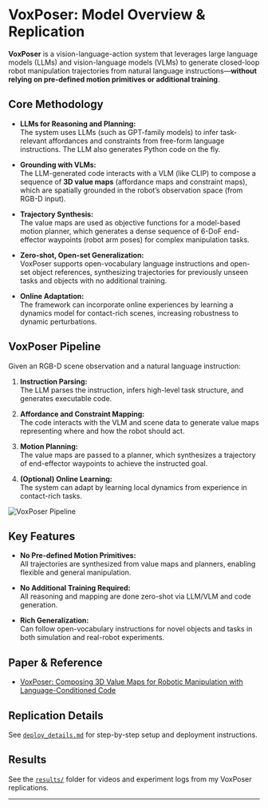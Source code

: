 # VoxPoser: Model Overview & Replication

**VoxPoser** is a vision-language-action system that leverages large language models (LLMs) and vision-language models (VLMs) to generate closed-loop robot manipulation trajectories from natural language instructions—**without relying on pre-defined motion primitives or additional training**.

## Core Methodology

- **LLMs for Reasoning and Planning:**  
  The system uses LLMs (such as GPT-family models) to infer task-relevant affordances and constraints from free-form language instructions. The LLM also generates Python code on the fly.

- **Grounding with VLMs:**  
  The LLM-generated code interacts with a VLM (like CLIP) to compose a sequence of **3D value maps** (affordance maps and constraint maps), which are spatially grounded in the robot’s observation space (from RGB-D input).

- **Trajectory Synthesis:**  
  The value maps are used as objective functions for a model-based motion planner, which generates a dense sequence of 6-DoF end-effector waypoints (robot arm poses) for complex manipulation tasks.

- **Zero-shot, Open-set Generalization:**  
  VoxPoser supports open-vocabulary language instructions and open-set object references, synthesizing trajectories for previously unseen tasks and objects with no additional training.

- **Online Adaptation:**  
  The framework can incorporate online experiences by learning a dynamics model for contact-rich scenes, increasing robustness to dynamic perturbations.

## VoxPoser Pipeline

Given an RGB-D scene observation and a natural language instruction:

1. **Instruction Parsing:**  
   The LLM parses the instruction, infers high-level task structure, and generates executable code.

2. **Affordance and Constraint Mapping:**  
   The code interacts with the VLM and scene data to generate value maps representing where and how the robot should act.

3. **Motion Planning:**  
   The value maps are passed to a planner, which synthesizes a trajectory of end-effector waypoints to achieve the instructed goal.

4. **(Optional) Online Learning:**  
   The system can adapt by learning local dynamics from experience in contact-rich tasks.

![VoxPoser Pipeline](../assets/voxposer_pipeline.png) <!-- Replace with your actual image filename -->

## Key Features

- **No Pre-defined Motion Primitives:**  
  All trajectories are synthesized from value maps and planners, enabling flexible and general manipulation.

- **No Additional Training Required:**  
  All reasoning and mapping are done zero-shot via LLM/VLM and code generation.

- **Rich Generalization:**  
  Can follow open-vocabulary instructions for novel objects and tasks in both simulation and real-robot experiments.

## Paper & Reference

- [VoxPoser: Composing 3D Value Maps for Robotic Manipulation with Language-Conditioned Code](https://arxiv.org/abs/2307.05973)

## Replication Details

See [`deploy_details.md`](./deploy_details.md) for step-by-step setup and deployment instructions.

## Results

See the [`results/`](./results/) folder for videos and experiment logs from my VoxPoser replications.

---
